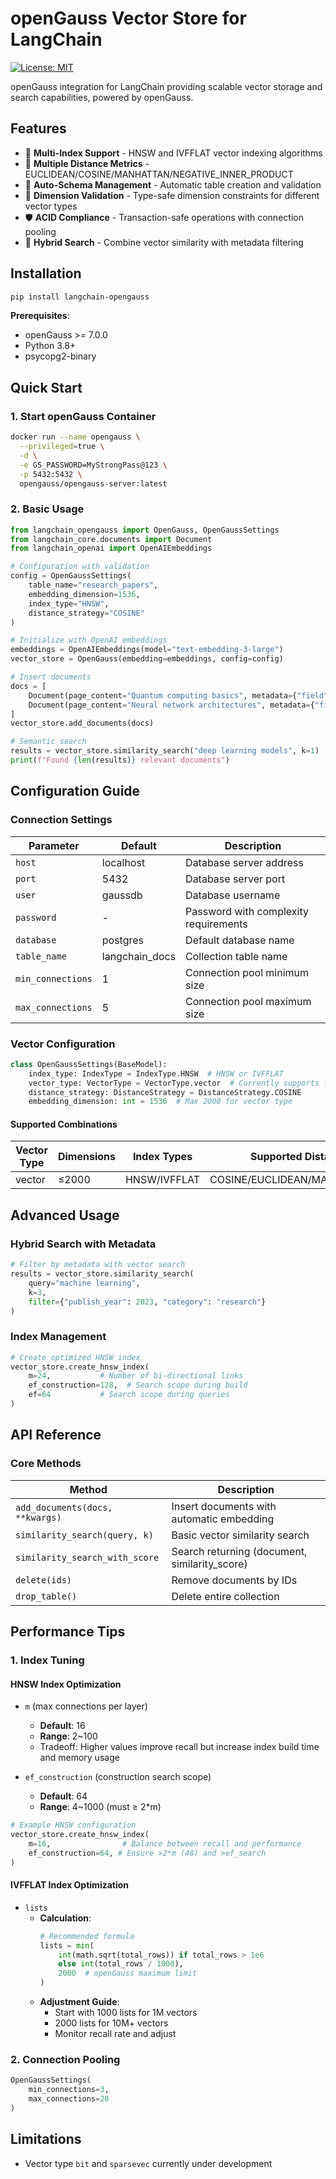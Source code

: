 # openGauss Vector Store for LangChain

[![License: MIT](https://img.shields.io/badge/License-MIT-yellow.svg)](https://opensource.org/licenses/MIT)

openGauss integration for LangChain providing scalable vector storage and search capabilities, powered by openGauss.

## Features

- 🚀 **Multi-Index Support** - HNSW and IVFFLAT vector indexing algorithms
- 📐 **Multiple Distance Metrics** - EUCLIDEAN/COSINE/MANHATTAN/NEGATIVE_INNER_PRODUCT
- 🔧 **Auto-Schema Management** - Automatic table creation and validation
- 🧮 **Dimension Validation** - Type-safe dimension constraints for different vector types
- 🛡️ **ACID Compliance** - Transaction-safe operations with connection pooling
- 🔀 **Hybrid Search** - Combine vector similarity with metadata filtering

## Installation

```bash
pip install langchain-opengauss
```

**Prerequisites**:
- openGauss >= 7.0.0
- Python 3.8+
- psycopg2-binary

## Quick Start

### 1. Start openGauss Container
```bash
docker run --name opengauss \
  --privileged=true \
  -d \
  -e GS_PASSWORD=MyStrongPass@123 \
  -p 5432:5432 \
  opengauss/opengauss-server:latest
```

### 2. Basic Usage
```python
from langchain_opengauss import OpenGauss, OpenGaussSettings
from langchain_core.documents import Document
from langchain_openai import OpenAIEmbeddings

# Configuration with validation
config = OpenGaussSettings(
    table_name="research_papers",
    embedding_dimension=1536,
    index_type="HNSW",
    distance_strategy="COSINE"
)

# Initialize with OpenAI embeddings
embeddings = OpenAIEmbeddings(model="text-embedding-3-large")
vector_store = OpenGauss(embedding=embeddings, config=config)

# Insert documents
docs = [
    Document(page_content="Quantum computing basics", metadata={"field": "physics"}),
    Document(page_content="Neural network architectures", metadata={"field": "ai"})
]
vector_store.add_documents(docs)

# Semantic search
results = vector_store.similarity_search("deep learning models", k=1)
print(f"Found {len(results)} relevant documents")
```

## Configuration Guide

### Connection Settings
| Parameter           | Default       | Description                          |
|---------------------|---------------|--------------------------------------|
| `host`              | localhost     | Database server address              |
| `port`              | 5432          | Database server port                 |
| `user`              | gaussdb       | Database username                    |
| `password`          | -             | Password with complexity requirements|
| `database`          | postgres      | Default database name                |
| `table_name`        | langchain_docs| Collection table name                |
| `min_connections`   | 1             | Connection pool minimum size         |
| `max_connections`   | 5             | Connection pool maximum size         |

### Vector Configuration
```python
class OpenGaussSettings(BaseModel):
    index_type: IndexType = IndexType.HNSW  # HNSW or IVFFLAT
    vector_type: VectorType = VectorType.vector  # Currently supports float vectors
    distance_strategy: DistanceStrategy = DistanceStrategy.COSINE
    embedding_dimension: int = 1536  # Max 2000 for vector type
```

#### Supported Combinations
| Vector Type | Dimensions | Index Types  | Supported Distance Strategies          |
|-------------|------------|--------------|----------------------------------------|
| vector      | ≤2000      | HNSW/IVFFLAT | COSINE/EUCLIDEAN/MANHATTAN/INNER_PROD  |

## Advanced Usage

### Hybrid Search with Metadata
```python
# Filter by metadata with vector search
results = vector_store.similarity_search(
    query="machine learning",
    k=3,
    filter={"publish_year": 2023, "category": "research"}
)
```

### Index Management
```python
# Create optimized HNSW index
vector_store.create_hnsw_index(
    m=24,           # Number of bi-directional links
    ef_construction=128,  # Search scope during build
    ef=64           # Search scope during queries
)


```

## API Reference

### Core Methods
| Method                          | Description                                     |
|---------------------------------|-------------------------------------------------|
| `add_documents(docs, **kwargs)` | Insert documents with automatic embedding       |
| `similarity_search(query, k)`  | Basic vector similarity search                  |
| `similarity_search_with_score` | Search returning (document, similarity_score)  |
| `delete(ids)`                  | Remove documents by IDs                         |
| `drop_table()`                 | Delete entire collection                        |

## Performance Tips


### 1. **Index Tuning**

#### HNSW Index Optimization
- `m` (max connections per layer)
  - **Default**: 16
  - **Range**: 2~100
  - Tradeoff: Higher values improve recall but increase index build time and memory usage

- `ef_construction` (construction search scope)
  - **Default**: 64
  - **Range**: 4~1000 (must ≥ 2*m)

```python
# Example HNSW configuration
vector_store.create_hnsw_index(
    m=16,                # Balance between recall and performance
    ef_construction=64, # Ensure >2*m (48) and >ef_search
)
```

#### IVFFLAT Index Optimization
- `lists` 
  - **Calculation**:
    ```python
    # Recommended formula
    lists = min(
        int(math.sqrt(total_rows)) if total_rows > 1e6 
        else int(total_rows / 1000),
        2000  # openGauss maximum limit
    )
    ```
  - **Adjustment Guide**:
    - Start with 1000 lists for 1M vectors
    - 2000 lists for 10M+ vectors
    - Monitor recall rate and adjust


### 2. **Connection Pooling**
   ```python
   OpenGaussSettings(
       min_connections=3,
       max_connections=20
   )
   ```

## Limitations

- Vector type `bit` and `sparsevec` currently under development

